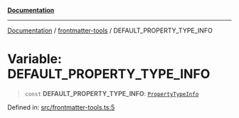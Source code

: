 [**Documentation**](../../README.md)

***

[Documentation](../../README.md) / [frontmatter-tools](../README.md) / DEFAULT\_PROPERTY\_TYPE\_INFO

# Variable: DEFAULT\_PROPERTY\_TYPE\_INFO

> `const` **DEFAULT\_PROPERTY\_TYPE\_INFO**: [`PropertyTypeInfo`](../../types/type-aliases/PropertyTypeInfo.md)

Defined in: [src/frontmatter-tools.ts:5](https://github.com/Christian-Me/folder-to-tags-plugin/blob/a733ed2c2245ed051659b6c3e9c71ef47c30835a/src/frontmatter-tools.ts#L5)
